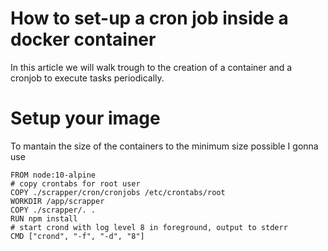 # How to set-up a cron job inside a docker container

In this article we will walk trough to the creation of a container and a cronjob to execute tasks periodically.

# Setup your image
To mantain the size of  the containers to the minimum size possible I gonna use 
```
FROM node:10-alpine
# copy crontabs for root user
COPY ./scrapper/cron/cronjobs /etc/crontabs/root  
WORKDIR /app/scrapper
COPY ./scrapper/. .
RUN npm install  
# start crond with log level 8 in foreground, output to stderr
CMD ["crond", "-f", "-d", "8"]
```
<!--stackedit_data:
eyJoaXN0b3J5IjpbNDQ5Njc3MDI5LC0xNDc2ODkzNjk5LDczMD
k5ODExNl19
-->